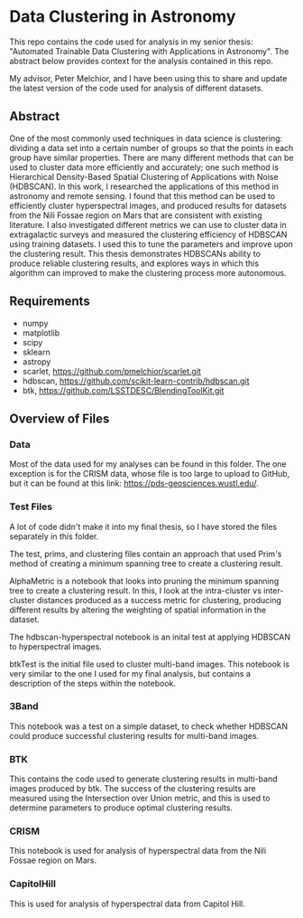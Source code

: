 # Data Clustering in Astronomy

This repo contains the code used for analysis in my senior thesis: "Automated Trainable Data Clustering with Applications in Astronomy". The abstract below provides context for the analysis contained in this repo.

My advisor, Peter Melchior, and I have been using this to share and update the latest version of the code used for analysis of different datasets.

## Abstract

One of the most commonly used techniques in data science is clustering: dividing a data set into a certain number of groups so that the points in each group have similar properties. There are many different methods that can be used to cluster data more efficiently and accurately; one such method is Hierarchical Density-Based Spatial Clustering of Applications with Noise (HDBSCAN). In this work, I researched the applications of this method in astronomy and remote sensing. I found that this method can be used to efficiently cluster hyperspectral images, and produced results for datasets from the Nili Fossae region on Mars that are consistent with existing literature. I also investigated different metrics we can use to cluster data in extragalactic surveys and measured the clustering efficiency of HDBSCAN using training datasets. I used this to tune the parameters and improve upon the clustering result. This thesis demonstrates HDBSCANs ability to produce reliable clustering results, and explores ways in which this algorithm can improved to make the clustering process more autonomous. 

## Requirements
- numpy
- matplotlib
- scipy 
- sklearn
- astropy
- scarlet, https://github.com/pmelchior/scarlet.git
- hdbscan, https://github.com/scikit-learn-contrib/hdbscan.git
- btk, https://github.com/LSSTDESC/BlendingToolKit.git

## Overview of Files

### Data
Most of the data used for my analyses can be found in this folder. The one exception is for the CRISM data, whose file is too large to upload to GitHub, but it can be found at this link: https://pds-geosciences.wustl.edu/.

### Test Files
A lot of code didn't make it into my final thesis, so I have stored the files separately in this folder. 

The test, prims, and clustering files contain an approach that used Prim's method of creating a minimum spanning tree to create a clustering result.

AlphaMetric is a notebook that looks into pruning the minimum spanning tree to create a clustering result. In this, I look at the intra-cluster vs inter-cluster distances produced as a success metric for clustering, producing different results by altering the weighting of spatial information in the dataset. 

The hdbscan-hyperspectral notebook is an inital test at applying HDBSCAN to hyperspectral images. 

btkTest is the initial file used to cluster multi-band images. This notebook is very similar to the one I used for my final analysis, but contains a description of the steps within the notebook.

### 3Band
This notebook was a test on a simple dataset, to check whether HDBSCAN could produce successful clustering results for multi-band images.

### BTK
This contains the code used to generate clustering results in multi-band images produced by btk. The success of the clustering results are measured using the Intersection over Union metric, and this is used to determine parameters to produce optimal clustering results.

### CRISM
This notebook is used for analysis of hyperspectral data from the Nili Fossae region on Mars.  

### CapitolHill
This is used for analysis of hyperspectral data from Capitol Hill. 



